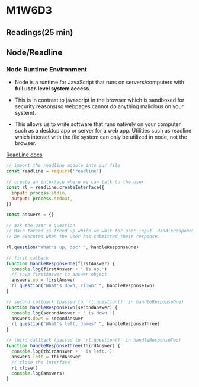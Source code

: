 # M1W6D3

## Readings(25 min)

## Node/Readline

### Node Runtime Environment

- Node is a runtime for JavaScript that runs on servers/computers with
**full user-level system access**.

- This is in contrast to javascript in the browser which is sandboxed for
  security reasons(so webpages cannot do anything malicious on your system).

- This allows us to write software that runs natively on your computer such as a
  desktop app or server for a web app. Utilities such as readline which interact
  with the file system can only be utilized in node, not the browser.


[ReadLine docs](https://nodejs.org/api/readline.html#readline_readline)

```js
// import the readline module into our file
const readline = require('readline')

// create an interface where we can talk to the user
const rl = readline.createInterface({
  input: process.stdin,
  output: process.stdout,
})

const answers = {}

// ask the user a question
// Main thread is freed up while we wait for user input. HandleResponeOne will
// be executed when the user has submitted their response.

rl.question("What's up, doc? ", handleResponseOne)

// first calback
function handleResponseOne(firstAnswer) {
  console.log(firstAnswer + ' is up.')
  // save firstAnswer to answer object
  answers.up = firstAnswer
  rl.question("What's down, clown? ", handleResponseTwo)
}

// second callback (passed to `rl.question()` in handleResponseOne)
function handleResponseTwo(secondAnswer) {
  console.log(secondAnswer + ' is down.')
  answers.down = secondAnswer
  rl.question("What's left, James? ", handleResponseThree)
}

// third callback (passed to `rl.question()` in handleResponseTwo)
function handleResponseThree(thirdAnswer) {
  console.log(thirdAnswer + ' is left.')
  answers.left = thirdAnswer
  // close the interface
  rl.close()
  console.log(answers)
}
```